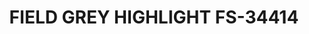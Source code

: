 ---
layout: product
title: "FIELD GREY HIGHLIGHT FS-34414"
price: "300" 
desc: "Akrilna boja 17mL - Metalik"
img_path: "/assets/img/AMMO.F-513.webp"
brand: "AMMO"
available: false
special_offer: false
new: false
soon: false
cat: "020000"
subcat: "020100"
subsubcat: "020101"
sifra: "AMMO.F-513"
popular: false
spec: false
---